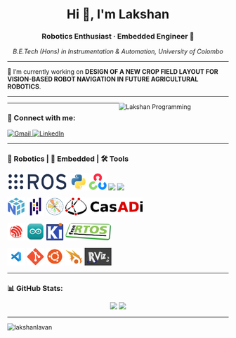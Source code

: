 <h1 align="center">Hi 👋, I'm Lakshan</h1>
<h3 align="center">Robotics Enthusiast · Embedded Engineer 🤖</h3>
<p align="center"><em>B.E.Tech (Hons) in Instrumentation & Automation, University of Colombo</em></p>

---

🌱 I’m currently working on <strong>DESIGN OF A NEW CROP FIELD LAYOUT FOR VISION-BASED ROBOT NAVIGATION IN FUTURE AGRICULTURAL ROBOTICS</strong>.

---

<p><img align="right" src="assets/Lakshan.gif" alt="Lakshan Programming" width="250"/></p>

---

### 🔗 Connect with me:

<p align="left">
  <a href="mailto:lakshanlavan29@gmail.com" target="_blank">
    <img src="https://upload.wikimedia.org/wikipedia/commons/4/4e/Gmail_Icon.png" alt="Gmail" height="30" width="40" />
  </a>
  <a href="https://www.linkedin.com/in/lakshan29" target="_blank">
    <img src="https://raw.githubusercontent.com/rahuldkjain/github-profile-readme-generator/master/src/images/icons/Social/linked-in-alt.svg" alt="LinkedIn" height="30" width="40" />
  </a>
</p>

---

### 🤖 Robotics | 🔧 Embedded | 🛠 Tools

<p align="left">
  <img src="logos/ros_icon.png" height="40"/>
  <img src="https://raw.githubusercontent.com/devicons/devicon/master/icons/python/python-original.svg" height="40"/>
  <img src="https://raw.githubusercontent.com/devicons/devicon/master/icons/opencv/opencv-original.svg" height="40"/>
  <img src="https://www.vectorlogo.zone/logos/tensorflow/tensorflow-icon.svg" height="40"/>
  <img src="https://upload.wikimedia.org/wikipedia/commons/1/10/PyTorch_logo_icon.svg" height="40"/>
</p>
<p align="left">
  <img src="https://raw.githubusercontent.com/devicons/devicon/master/icons/numpy/numpy-original.svg" height="40"/>
  <img src="https://raw.githubusercontent.com/devicons/devicon/master/icons/pandas/pandas-original.svg" height="40"/>
  <img src="https://raw.githubusercontent.com/devicons/devicon/master/icons/matplotlib/matplotlib-original.svg" height="40"/>
  <img src="logos/CasADI.png" height="40"/>
</p>

<p align="left">
  <img src="logos/espidf.png" height="40"/>
  <img src="logos/arduino.jpeg" height="40"/>
  <img src="logos/Kicad.png" height="40"/>
  <img src="logos/freeRTOS.png" height="40"/>
</p>

<p align="left">
  <img src="logos/vscode.png" height="40"/>
  <img src="logos/Git_icon.png" height="40"/>
  <img src="logos/ubuntu.png" height="40"/>
  <img src="logos/Gazebo.png" height="40"/>
  <img src="logos/Rviz.png" height="40"/>
</p>

---

### 📊 GitHub Stats:

<div align="center">

<img src="https://github-readme-stats.vercel.app/api/top-langs/?username=lakshanlavan&layout=compact&bg_color=0d1117&text_color=ffffff" />
<img src="https://github-readme-stats.vercel.app/api?username=lakshanlavan&show_icons=true&locale=en&bg_color=0d1117&text_color=ffffff" />

</div>

---

<p align="left"> 
  <img src="https://komarev.com/ghpvc/?username=lakshanlavan&label=Profile%20views&color=0e75b6&style=flat" alt="lakshanlavan" />
</p>
